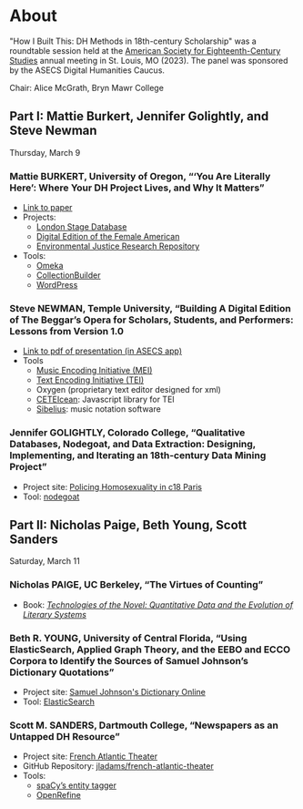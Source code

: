 # About

"How I Built This: DH Methods in 18th-century Scholarship" was a roundtable session held at the [American Society for Eighteenth-Century Studies](https://www.asecs.org/) annual meeting in St. Louis, MO (2023). The panel was sponsored by the ASECS Digital Humanities Caucus.

Chair: Alice McGrath, Bryn Mawr College

## Part I: Mattie Burkert, Jennifer Golightly, and Steve Newman

Thursday, March 9

### Mattie BURKERT, University of Oregon, “‘You Are Literally Here’: Where Your DH Project Lives, and Why It Matters”
- [Link to paper](https://github.com/mattieburkert/asecs23/blob/main/ASECS-2023-Burkert.md)
- Projects:
  - [London Stage Database](https://londonstagedatabase.uoregon.edu/)
  - [Digital Edition of the Female American](https://anthologydev.lib.virginia.edu/work/Winkfield/winkfield-female-american)
  - [Environmental Justice Research Repository](https://learn-static.github.io/eng-470/)
- Tools:
  - [Omeka](https://Omeka.org)
  - [CollectionBuilder](https://collectionbuilder.github.io/)
  - [WordPress](https://wordpress.org/)


### Steve NEWMAN, Temple University, “Building A Digital Edition of The Beggar’s Opera for Scholars, Students, and Performers: Lessons from Version 1.0
- [Link to pdf of presentation (in ASECS app)](https://media.socio.events/medium/0/1678330381-5483-how-we-built-th.pdf)
- Tools
  - [Music Encoding Initiative (MEI)](https://music-encoding.org/)
  - [Text Encoding Initiative (TEI)](https://tei-c.org/)
  - Oxygen (proprietary text editor designed for xml)
  - [CETEIcean](https://teic.github.io/CETEIcean/): Javascript library for TEI
  - [Sibelius](https://www.avid.com/sibelius): music notation software

### Jennifer GOLIGHTLY, Colorado College, “Qualitative Databases, Nodegoat, and Data Extraction: Designing, Implementing, and Iterating an 18th-century Data Mining Project”
- Project site: [Policing Homosexuality in c18 Paris](https://coloradocollege.website/phs/)
- Tool: [nodegoat](https://nodegoat.net/)

## Part II: Nicholas Paige, Beth Young, Scott Sanders
Saturday, March 11

### Nicholas PAIGE, UC Berkeley, “The Virtues of Counting”
- Book: *[Technologies of the Novel: Quantitative Data and the Evolution of Literary Systems](https://www.cambridge.org/core/books/technologies-of-the-novel/106A0CE0F95264A0F4A9B67965A7A2FE)*

### Beth R. YOUNG, University of Central Florida, “Using ElasticSearch, Applied Graph Theory, and the EEBO and ECCO Corpora to Identify the Sources of Samuel Johnson’s Dictionary Quotations”
- Project site: [Samuel Johnson's Dictionary Online](https://johnsonsdictionaryonline.com/)
- Tool: [ElasticSearch](https://www.elastic.co/products/)

### Scott M. SANDERS, Dartmouth College, “Newspapers as an Untapped DH Resource”
- Project site: [French Atlantic Theater](http://frenchatlantictheater.host.dartmouth.edu/)
- GitHub Repository: [jladams/french-atlantic-theater](https://github.com/jladams/french-atlantic-theater)
- Tools:
  - [spaCy’s entity tagger](https://spacy.io/usage/training) 
  - [OpenRefine](https://openrefine.org/)